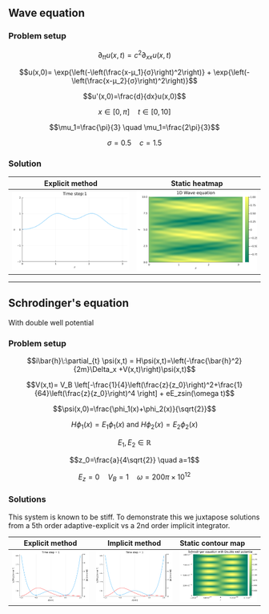 ## Wave equation 

### Problem setup
$$\partial_{tt} u(x,t) = c^2 \partial_{xx} u(x,t)$$

$$u(x,0)= \exp{\left(-\left(\frac{x-μ_1}{σ}\right)^2\right)} + \exp{\left(-\left(\frac{x-μ_2}{σ}\right)^2\right)}$$

$$u'(x,0)=\frac{d}{dx}u(x,0)$$

$$x\in[0,\pi] \quad t\in[0,10]$$

$$\mu_1=\frac{\pi}{3} \quad \mu_1=\frac{2\pi}{3}$$

$$\sigma=0.5 \quad c=1.5$$

### Solution
 Explicit method          |  Static heatmap  
:-------------------------:|:-------------------------:
  [![name](https://github.com/dynamic-queries/LinearPDEs/blob/main/figures/wave.gif)](https://github.com/dynamic-queries/LinearPDEs/blob/main/figures/wave.gif) | [![name](https://github.com/dynamic-queries/LinearPDEs/blob/main/figures/contour_wave.png)](https://github.com/dynamic-queries/LinearPDEs/blob/main/figures/contour_wave.png)

---

## Schrodinger's equation 
With double well potential

### Problem setup
$$i\bar{h}\:\partial_{t} \psi(x,t) = H\psi(x,t)=\left(-\frac{\bar{h}^2}{2m}\Delta_x +V(x,t)\right)\psi(x,t)$$

$$V(x,t)= V_B \left[-\frac{1}{4}\left(\frac{z}{z_0}\right)^2+\frac{1}{64}\left(\frac{z}{z_0}\right)^4 \right] + eE_zsin(\omega t)$$

$$\psi(x,0)=\frac{\phi_1(x)+\phi_2(x)}{\sqrt{2}}$$

$$H\phi_1(x)=E_1\phi_1(x) \textrm{ and } H\phi_2(x)=E_2\phi_2(x)$$ 

$$E_1,E_2 \in \mathbb{R}$$

$$z_0=\frac{a}{4\sqrt{2}} \quad a=1$$

$$E_z=0 \quad V_B = 1 \quad \omega=200\pi\times10^{12}$$

### Solutions

This system is known to be stiff. To demonstrate this we juxtapose solutions from a 5th order adaptive-explicit vs a 2nd order implicit integrator.

Explicit method           |  Implicit method | Static contour map |
:-------------------------:|:-------------------------:|:-------------------------|
[![name](https://github.com/dynamic-queries/LinearPDEs/blob/main/figures/SE_explicit.gif)](https://github.com/dynamic-queries/LinearPDEs/blob/main/figures/SE_explicit.gif)  |  [![name](https://github.com/dynamic-queries/LinearPDEs/blob/main/figures/SE_implicit.gif)](https://github.com/dynamic-queries/LinearPDEs/blob/main/figures/SE_implicit.gif) | [![name](https://github.com/dynamic-queries/LinearPDEs/blob/main/figures/contour_SE.png)](https://github.com/dynamic-queries/LinearPDEs/blob/main/figures/contour_SE.png)
